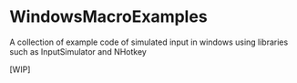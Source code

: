 # WindowsMacroExamples
 A collection of example code of simulated input in windows using libraries such as InputSimulator and NHotkey

[WIP]
